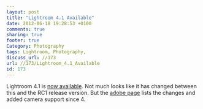 ```yaml
---
layout: post
title: "Lightroom 4.1 Available"
date: 2012-06-18 19:28:53 +0100 
comments: true
sharing: true
footer: true
Category: Photography
tags: Lightroom, Photography,
discuss_url: //173
url: //173/Lightroom_4.1_Available
id: 173
---
```

Lightroom 4.1 is [now available][lightroom4.1]. Not much looks like it has changed between this and the RC1 release version. But the [adobe page][lightroom4.1] lists the changes and added camera support since 4.

[lightroom4.1]: http://blogs.adobe.com/lightroomjournal/2012/05/lr41nowavailable.html
